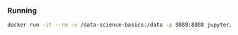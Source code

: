 ### Running

```sh
docker run -it --rm -v /data-science-basics:/data -p 8888:8888 jupyter/pyspark-notebook
```